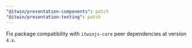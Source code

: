 ```yaml
---
"@itwin/presentation-components": patch
"@itwin/presentation-testing": patch
---
```


Fix package compatibility with `itwinjs-core` peer dependencies at version `4.x`.

